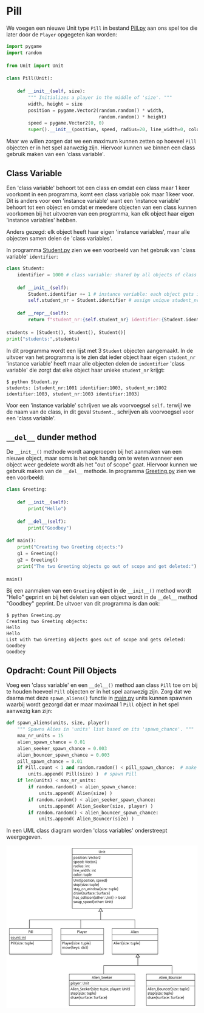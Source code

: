 # Pill

We voegen een nieuwe Unit type `Pill` in bestand [Pill.py](Pill.py)
aan ons spel toe die later door de `Player` opgegeten kan worden:

```python
import pygame
import random

from Unit import Unit

class Pill(Unit):
    
    def __init__(self, size):
        """ Initializes a player in the middle of 'size'. """
        width, height = size
        position = pygame.Vector2(random.random() * width,
                                  random.random() * height)
        speed = pygame.Vector2(0, 0)
        super().__init__(position, speed, radius=20, line_width=0, color=(255, 0, 0))
```

Maar we willen zorgen dat we een maximum kunnen zetten op hoeveel
`Pill` objecten er in het spel aanwezig zijn. Hiervoor kunnen we binnen
een class gebruik maken van een 'class variable'.

## Class Variable
Een 'class variable' behoort tot een class en omdat een class maar 1
keer voorkomt in een programma, komt een class variable ook maar 1
keer voor. Dit is anders voor een 'instance variable' want een 'instance
variable' behoort tot een object en omdat er meedere objecten van een
class kunnen voorkomen bij het uitvoeren van een programma, kan elk
object haar eigen 'instance variables' hebben.

Anders gezegd: elk object heeft haar eigen 'instance variables', maar
alle objecten samen delen de 'class variables'.

In programma [Student.py](Student.py) zien we een
voorbeeld van het gebruik van 'class variable' `identifier`:

```python
class Student:
    identifier = 1000 # class variable: shared by all objects of class Student

    def __init__(self):
        Student.identifier += 1 # instance variable: each object gets its own variable
        self.student_nr = Student.identifier # assign unique student_nr

    def __repr__(self):
        return f"student_nr:{self.student_nr} identifier:{Student.identifier}"

students = [Student(), Student(), Student()]
print("students:",students)
```

In dit programma wordt een lijst met 3 `Student` objecten
aangemaakt. In de uitvoer van het programma is te zien dat ieder
object haar eigen `student_nr` 'instance variable' heeft maar alle
objecten delen de `indentifier` 'class variable' die zorgt dat
elke object haar unieke `student_nr` krijgt:

```console
$ python Student.py 
students: [student_nr:1001 identifier:1003, student_nr:1002 identifier:1003, student_nr:1003 identifier:1003]
```

Voor een 'instance variable' schrijven we als voorvoegsel `self.`
terwijl we de naam van de class, in dit geval `Student.`, schrijven
als voorvoegsel voor een 'class variable'.

## `__del__` dunder method

De `__init__()` methode wordt aangeroepen bij het aanmaken van een
nieuwe object, maar soms is het ook handig om te weten wanneer een
object weer gedelete wordt als het "out of scope" gaat. Hiervoor
kunnen we gebruik maken van de `__del__` methode. In programma
[Greeting.py](Greeting.py) zien we een voorbeeld:

```python
class Greeting:

    def __init__(self):
        print("Hello")

    def __del__(self):
        print("Goodbey")

def main():
    print("Creating two Greeting objects:")
    g1 = Greeting()
    g2 = Greeting()
    print("The two Greeting objects go out of scope and get deleted:")
    
main()
```

Bij een aanmaken van een `Greeting` object in de `__init__()` method
wordt "Hello" geprint en bij het deleten van een object wordt in de
`__del__` method "Goodbey" geprint. De uitvoer van dit programma is
dan ook:

```console
$ python Greeting.py 
Creating two Greeting objects:
Hello
Hello
List with two Greeting objects goes out of scope and gets deleted:
Goodbey
Goodbey
```

## Opdracht: Count Pill Objects

Voeg een 'class variable' en een `__del__()` method aan class `Pill`
toe om bij te houden hoeveel `Pill` objecten er in het spel aanwezig
zijn. Zorg dat we daarna met deze `spawn_aliens()` functie in
[main.py](main.py) units kunnen spawnen waarbij wordt gezorgd dat er
maar maximaal 1 `Pill` object in het spel aanwezig kan zijn:

```python
def spawn_aliens(units, size, player):
    """ Spawns Alies in 'units' list based on its 'spawn_chance'. """
    max_nr_units = 15
    alien_spawn_chance = 0.01
    alien_seeker_spawn_chance = 0.003
    alien_bouncer_spawn_chance = 0.003
    pill_spawn_chance = 0.01
    if Pill.count < 1 and random.random() < pill_spawn_chance:  # make sure there is not more than 1 Pill in game
        units.append( Pill(size) )  # spawn Pill
    if len(units) < max_nr_units:
        if random.random() < alien_spawn_chance:
            units.append( Alien(size) )
        if random.random() < alien_seeker_spawn_chance:
            units.append( Alien_Seeker(size, player) )
        if random.random() < alien_bouncer_spawn_chance:
            units.append( Alien_Bouncer(size) )
```

In een UML class diagram worden 'class variables' onderstreept
weergegeven.

![Pill.png](Pill.png)
